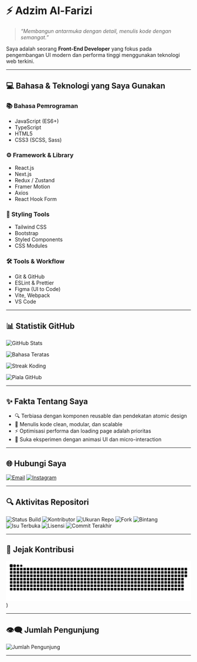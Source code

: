 # ⚡ Adzim Al-Farizi

> *“Membangun antarmuka dengan detail, menulis kode dengan semangat.”*

Saya adalah seorang **Front-End Developer** yang fokus pada pengembangan UI modern dan performa tinggi menggunakan teknologi web terkini.

---

## 💻 Bahasa & Teknologi yang Saya Gunakan

### 📚 Bahasa Pemrograman

- JavaScript (ES6+)
- TypeScript
- HTML5
- CSS3 (SCSS, Sass)

### ⚙️ Framework & Library

- React.js
- Next.js
- Redux / Zustand
- Framer Motion
- Axios
- React Hook Form

### 🎨 Styling Tools

- Tailwind CSS
- Bootstrap
- Styled Components
- CSS Modules

### 🛠️ Tools & Workflow

- Git & GitHub
- ESLint & Prettier
- Figma (UI to Code)
- Vite, Webpack
- VS Code

---

## 📊 Statistik GitHub

![GitHub Stats](https://github-readme-stats.vercel.app/api?username=Adzimalf&show_icons=true&theme=radical&hide_border=true&border_radius=8)

![Bahasa Teratas](https://github-readme-stats.vercel.app/api/top-langs/?username=Adzimalf&layout=compact&theme=radical&hide_border=true&border_radius=8)

![Streak Koding](https://streak-stats.demolab.com?user=Adzimalf&theme=radical&hide_border=true&border_radius=8)

![Piala GitHub](https://github-profile-trophy.vercel.app/?username=Adzimalf&theme=algolia&no-frame=true&margin-w=10&row=1)

---

## ✨ Fakta Tentang Saya

- 🔍 Terbiasa dengan komponen reusable dan pendekatan atomic design
- 🎯 Menulis kode clean, modular, dan scalable
- ⚡ Optimisasi performa dan loading page adalah prioritas
- 🚀 Suka eksperimen dengan animasi UI dan micro-interaction

---

## 🌐 Hubungi Saya

[![Email](https://img.shields.io/badge/Gmail-adzimalf@gmail.com-D14836?style=flat-square&logo=gmail&logoColor=white)](mailto:adzimalf@gmail.com)
[![Instagram](https://img.shields.io/badge/@adzim.alf-Instagram-E4405F?style=flat-square&logo=instagram&logoColor=white)](https://www.instagram.com/adzim.alf)

---

## 🔍 Aktivitas Repositori

![Status Build](https://github.com/Adzimalf/github-readme-stats/actions/workflows/test.yml/badge.svg)
![Kontributor](https://img.shields.io/github/contributors/Adzimalf/github-readme-stats)
![Ukuran Repo](https://img.shields.io/github/repo-size/Adzimalf/github-readme-stats)
![Fork](https://img.shields.io/github/forks/Adzimalf/github-readme-stats)
![Bintang](https://img.shields.io/github/stars/Adzimalf/github-readme-stats)
![Isu Terbuka](https://img.shields.io/github/issues/Adzimalf/github-readme-stats)
![Lisensi](https://img.shields.io/github/license/Adzimalf/github-readme-stats)
![Commit Terakhir](https://img.shields.io/github/last-commit/Adzimalf/github-readme-stats)

---

## 🐍 Jejak Kontribusi

![GitHub Snake](https://raw.githubusercontent.com/Adzimalf/Adzimalf/output/github-contribution-grid-snake.svg))
<!-- Trigger Snake animation -->
---

## 👁️‍🗨️ Jumlah Pengunjung

![Jumlah Pengunjung](https://komarev.com/ghpvc/?username=Adzimalf&style=flat-square&color=blueviolet)

---
